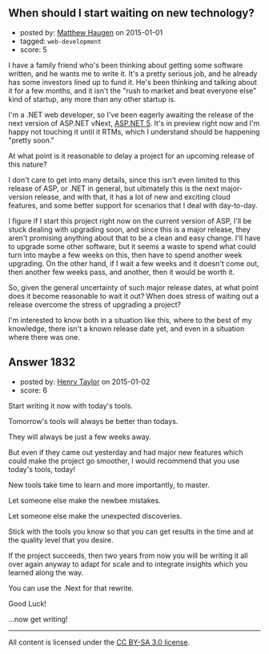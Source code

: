 ## When should I start waiting on new technology?

- posted by: [Matthew Haugen](https://stackexchange.com/users/1325646/matthew-haugen) on 2015-01-01
- tagged: `web-development`
- score: 5

<p>I have a family friend who's been thinking about getting some software written, and he wants me to write it. It's a pretty serious job, and he already has some investors lined up to fund it. He's been thinking and talking about it for a few months, and it isn't the "rush to market and beat everyone else" kind of startup, any more than any other startup is.</p>

<p>I'm a .NET web developer, so I've been eagerly awaiting the release of the next version of ASP.NET vNext, <a href="http://www.asp.net/vnext">ASP.NET 5</a>. It's in preview right now and I'm happy not touching it until it RTMs, which I understand should be happening "pretty soon."</p>

<p>At what point is it reasonable to delay a project for an upcoming release of this nature?</p>

<p>I don't care to get into many details, since this isn't even limited to this release of ASP, or .NET in general, but ultimately this is the next major-version release, and with that, it has a lot of new and exciting cloud features, and some better support for scenarios that I deal with day-to-day.</p>

<p>I figure if I start this project right now on the current version of ASP, I'll be stuck dealing with upgrading soon, and since this is a major release, they aren't promising anything about that to be a clean and easy change. I'll have to upgrade some other software, but it seems a waste to spend what could turn into maybe a few weeks on this, then have to spend another week upgrading. On the other hand, if I wait a few weeks and it doesn't come out, then another few weeks pass, and another, then it would be worth it.</p>

<p>So, given the general uncertainty of such major release dates, at what point does it become reasonable to wait it out? When does stress of waiting out a release overcome the stress of upgrading a project?</p>

<p>I'm interested to know both in a situation like this, where to the best of my knowledge, there isn't a known release date yet, and even in a situation where there was one.</p>



## Answer 1832

- posted by: [Henry Taylor](https://stackexchange.com/users/1734959/henry-taylor) on 2015-01-02
- score: 6

<p>Start writing it now with today's tools. </p>

<p>Tomorrow's tools will always be better than todays.</p>

<p>They will always be just a few weeks away.</p>

<p>But even if they came out yesterday and had major new features which could make the project go smoother, I would recommend that you use today's tools, today!</p>

<p>New tools take time to learn and more importantly, to master.</p>

<p>Let someone else make the newbee mistakes.</p>

<p>Let someone else make the unexpected discoveries.</p>

<p>Stick with the tools you know so that you can get results in the time and at the quality level that you desire.</p>

<p>If the project succeeds, then two years from now you will be writing it all over again anyway to adapt for scale and to integrate insights which you learned along the way.  </p>

<p>You can use the .Next for that rewrite.</p>

<p>Good Luck!</p>

<p>...now get writing!</p>




---

All content is licensed under the [CC BY-SA 3.0 license](https://creativecommons.org/licenses/by-sa/3.0/).
